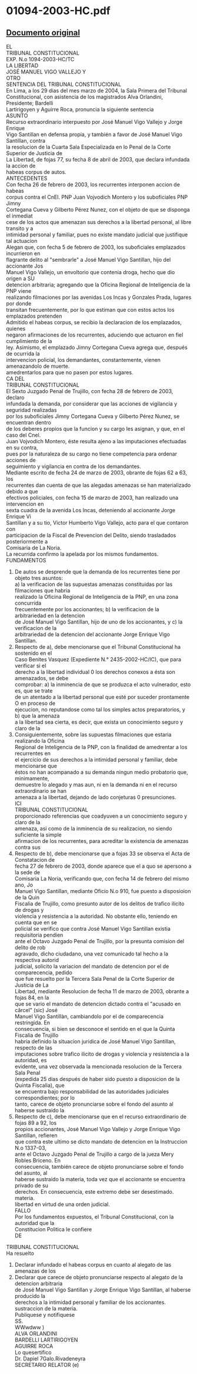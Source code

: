 
01094-2003-HC.pdf
=================
  
[Documento original](https://tc.gob.pe/jurisprudencia/2004/01094-2003-HC.pdf)  
---  
EL  
TRIBUNAL CONSTITUCIONAL  
EXP. N.o 1094-2003-HC/TC  
LA LIBERTAD  
JOSÉ MANUEL VIGO VALLEJO Y  
OTRO  
SENTENCIA DEL TRIBUNAL CONSTITUCIONAL  
En Lima, a los 29 dias del mes marzo de 2004, la Sala Primera del Tribunal  
Constitucional, con asistencia de los magistrados Alva Orlandini, Presidente; Bardelli  
Lartirigoyen y Aguirre Roca, pronuncia la siguiente sentencia  
ASUNTO  
Recurso extraordinario interpuesto por José Manuel Vigo Vallejo y Jorge Enrique  
Vigo Santillan en defensa propia, y también a favor de José Manuel Vigo Santillan, contra  
la resolucion de la Cuarta Sala Especializada en lo Penal de la Corte Superior de Justicia de  
La Libertad, de fojas 77, su fecha 8 de abril de 2003, que declara infundada la accion de  
habeas corpus de autos.  
ANTECEDENTES  
Con fecha 26 de febrero de 2003, los recurrentes interponen accion de habeas  
corpus contra el CnEl. PNP Juan Vojvodich Montero y los suboficiales PNP Jimny  
Cortegana Cueva y Gilberto Pérez Nunez, con el objeto de que se disponga el inmediat  
cese de los actos que amenazan sus derechos a la libertad personal, al libre transito y a  
intimidad personal y familiar, pues no existe mandato judicial que justifique tal actuacion  
Alegan que, con fecha 5 de febrero de 2003, los suboficiales emplazados incurrieron en  
flagrante delito al "sembrarle" a José Manuel Vigo Santillan, hijo del accionante Jos  
Manuel Vigo Vallejo, un envoltorio que contenia droga, hecho que dio origen a SU  
detencion arbitraria; agregando que la Oficina Regional de Inteligencia de la PNP viene  
realizando filmaciones por las avenidas Los Incas y Gonzales Prada, lugares por donde  
transitan frecuentemente, por lo que estiman que con estos actos los emplazados pretenden  
Admitido el habeas corpus, se recibio la declaracion de los emplazados, quienes  
negaron afirmaciones de los recurrentes, aduciendo que actuaron en fiel cumplimiento de la  
ley. Asimismo, el emplazado Jimny Cortegana Cueva agrega que, después de ocurrida la  
intervencion policial, los demandantes, constantemente, vienen amenazandolo de muerte.  
amedrentarlos para que no pasen por estos lugares.  
CA DEL  
TRIBUNAL CONSTITUCIONAL  
El Sexto Juzgado Penal de Trujillo, con fecha 28 de febrero de 2003, declaro  
infundada la demanda, por considerar que las acciones de vigilancia y seguridad realizadas  
por los suboficiales Jimny Cortegana Cueva y Gilberto Pérez Nunez, se encuentran dentro  
de los deberes propios que la funcion y su cargo les asignan, y que, en el caso del Cnel.  
Juan Vojvodich Montero, éste resulta ajeno a las imputaciones efectuadas en su contra,  
pues por la naturaleza de su cargo no tiene competencia para ordenar acciones de  
seguimiento y vigilancia en contra de los demandantes.  
Mediante escrito de fecha 24 de marzo de 2003, obrante de fojas 62 a 63, los  
recurrentes dan cuenta de que las alegadas amenazas se han materializado debido a que  
efectivos policiales, con fecha 15 de marzo de 2003, han realizado una intervencion en  
sexta cuadra de la avenida Los Incas, deteniendo al accionante Jorge Enrique Vi  
Santillan y a su tio, Victor Humberto Vigo Vallejo, acto para el que contaron con  
participacion de la Fiscal de Prevencion del Delito, siendo trasladados posteriormente a  
Comisaria de La Noria.  
La recurrida confirmo la apelada por los mismos fundamentos.  
FUNDAMENTOS  
1. De autos se desprende que la demanda de los recurrentes tiene por objeto tres asuntos:  
a) la verificacion de las supuestas amenazas constituidas por las filmaciones que habria  
realizado la Oficina Regional de Inteligencia de la PNP, en una zona concurrida  
frecuentemente por los accionantes; b) la verificacion de la arbitrariedad en la detencion  
de José Manuel Vigo Santillan, hijo de uno de los accionantes, y c) la verificacion de la  
arbitrariedad de la detencion del accionante Jorge Enrique Vigo Santillan.  
2. Respecto de a), debe mencionarse que el Tribunal Constitucional ha sostenido en el  
Caso Benites Vasquez (Expediente N.° 2435-2002-HC/IC), que para verificar si el  
derecho a la libertad individual 0 los derechos conexos a ésta son amenazados, se debe  
comprobar: a) la inminencia de que se produzca el acto vulnerador, esto es, que se trate  
de un atentado a la libertad personal que esté por suceder prontamente O en proceso de  
ejecucion, no reputandose como tal los simples actos preparatorios, y b) que la amenaza  
a la libertad sea cierta, es decir, que exista un conocimiento seguro y claro de la  
3. Consiguientemente, sobre las supuestas filmaciones que estaria realizando la Oficina  
Regional de Inteligencia de la PNP, con la finalidad de amedrentar a los recurrentes en  
el ejercicio de sus derechos a la intimidad personal y familiar, debe mencionarse que  
éstos no han acompanado a su demanda ningun medio probatorio que, minimamente,  
demuestre lo alegado y mas aun, ni en la demanda ni en el recurso extraordinario se han  
amenaza a la libertad, dejando de lado conjeturas 0 presunciones.  
ICI  
TRIBUNAL CONSTITUCIONAL  
proporcionado referencias que coadyuven a un conocimiento seguro y claro de la  
amenaza, asi como de la inminencia de su realizacion, no siendo suficiente la simple  
afirmacion de los recurrentes, para acreditar la existencia de amenazas contra sus  
4. Respecto de b), debe mencionarse que a fojas 33 se observa el Acta de Constatacion de  
fecha 27 de febrero de 2003, donde aparece que el a quo se apersono a la sede de  
Comisaria La Noria, verificando que, con fecha 14 de febrero del mismo ano, Jo  
Manuel Vigo Santillan, mediante Oficio N.o 910, fue puesto a disposioion de la Quin  
Fiscalia de Trujillo, como presunto autor de los delitos de trafico ilicito de drogas y  
violencia y resistencia a la autoridad. No obstante ello, teniendo en cuenta que en se  
policial se verifico que contra José Manuel Vigo Santillan existia requisitoria pendien  
ante el Octavo Juzgado Penal de Trujillo, por la presunta comision del delito de rob  
agravado, dicho ciudadano, una vez comunicado tal hecho a la respectiva autorid  
judicial, solicito la variacion del mandato de detencion por el de comparecencia, pedido  
que fue resuelto por la Tercera Sala Penal de la Corte Superior de Justicia de La  
Libertad, mediante Resolucion de fecha 11 de marzo de 2003, obrante a fojas 84, en la  
que se vario el mandato de detencion dictado contra el "acusado en cârcel" (sic) José  
Manuel Vigo Santillàn, cambiandolo por el de comparecencia restringida. En  
consecuencia, si bien se desconoce el sentido en el que la Quinta Fiscalia de Trujillo  
habria definido la situacion juridica de José Manuel Vigo Santillan, respecto de las  
imputaciones sobre trafico ilicito de drogas y violencia y resistencia a la autoridad, es  
evidente, una vez observada la mencionada resolucion de la Tercera Sala Penal  
(expedida 25 dias después de haber sido puesto a disposicion de la Quinta Fiscalia), que  
se encuentra bajo responsabilidad de las autoridades judiciales correspondientes; por lo  
tanto, carece de objeto pronunciarse sobre el fondo del asunto al haberse sustraido la  
5. Respecto de c), debe mencionarse que en el recurso extraordinario de fojas 89 a 92, los  
propios accionantes, José Manuel Vigo Vallejo y Jorge Enrique Vigo Santillan, refieren  
que contra este ultimo se dicto mandato de detencion en la Instruccion N.o 1337-03,  
ante el Octavo Juzgado Penal de Trujillo a cargo de la jueza Mery Robles Briceno. En  
consecuencia, también carece de objeto pronunciarse sobre el fondo del asunto, al  
haberse sustraido la materia, toda vez que el accionante se encuentra privado de su  
derechos. En consecuencia, este extremo debe ser desestimado.  
materia.  
libertad en virtud de una orden judicial.  
FALLO  
Por los fundamentos expuestos, el Tribunal Constitucional, con la autoridad que la  
Constitucion Politica le confiere  
DE  
  
TRIBUNAL CONSTITUCIONAL  
Ha resuelto  
1. Declarar infundado el habeas corpus en cuanto al alegato de las amenazas de los  
2. Declarar que carece de objeto pronunciarse respecto al alegato de la detencion arbitraria  
de José Manuel Vigo Santillan y Jorge Enrique Vigo Santillan, al haberse producido la  
derechos a la intimidad personal y familiar de los accionantes.  
sustraccion de la materia.  
Publiquese y notifiquese  
SS.  
WWwdww )  
ALVA ORLANDINI  
BARDELLI LARTIRIGOYEN  
AGUIRRE ROCA  
Lo quesertifico  
Dr. Dapiel 7Galo.Rivadeneyra  
SECRETARIO RELATOR (e)
